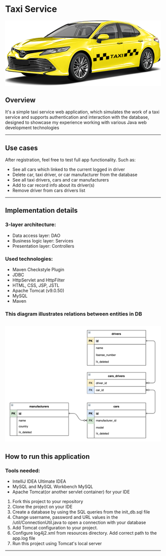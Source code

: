 # Taxi Service
![](src/main/resources/images/taxi.png)
## Overview
It's a simple taxi service web application, which simulates the work of a taxi service and supports authentication and interaction with the database, designed to showcase my experience working with various Java web development technologies

---
## Use cases
After registration, feel free to test full app functionality. Such as:
- See all cars which linked to the current logged in driver
- Delete car, taxi driver, or car manufacturer from the database
- See all taxi drivers, cars and car manufacturers
- Add to car record info about its driver(s)
- Remove driver from cars drivers list
---
## Implementation details

### 3-layer architecture:

- Data access layer: DAO
- Business logic layer: Services
- Presentation layer: Controllers

### Used technologies:
- Maven Checkstyle Plugin
- JDBC
- HttpServlet and HttpFilter
- HTML, CSS, JSP, JSTL
- Apache Tomcat (v9.0.50)
- MySQL
- Maven

### This diagram illustrates relations between entities in DB
![](src/main/resources/images/img.png)
---
## How to run this application

### Tools needed:

- IntelliJ IDEA Ultimate IDEA
- MySQL and MySQL Workbench MySQL
- Apache Tomcat(or another servlet container) for your IDE

1. Fork this project to your repository
2. Clone the project on your IDE
3. Create a database by using the SQL queries from the init_db.sql file
4. Change username, password and URL values in the /util/ConnectionUtil.java to open a connection with your database
5. Add Tomcat configuration to your project.
6. Configure log4j2.xml from resources directory. Add correct path to the app.log file
7. Run this project using Tomcat's local server
---